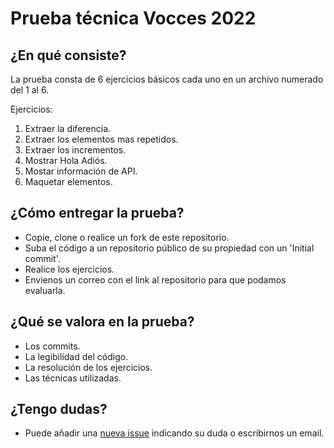 # Prueba técnica Vocces 2022

## ¿En qué consiste?

La prueba consta de 6 ejercicios básicos cada uno en un archivo numerado del 1 al 6.

Ejercicios:

1. Extraer la diferencia.
2. Extraer los elementos mas repetidos.
3. Extraer los incrementos.
4. Mostrar Hola Adiós.
5. Mostar información de API.
6. Maquetar elementos.

## ¿Cómo entregar la prueba?

- Copie, clone o realice un fork de este repositorio.
- Suba el código a un repositorio público de su propiedad con un 'Initial commit'.
- Realice los ejercicios.
- Envienos un correo con el link al repositorio para que podamos evaluarla.

## ¿Qué se valora en la prueba?

- Los commits.
- La legibilidad del código.
- La resolución de los ejercicios.
- Las técnicas utilizadas.

## ¿Tengo dudas?

- Puede añadir una [nueva issue](https://gitlab.com/vocces-pruebas-publicas/prueba-fronend-2023/-/issues/new) indicando su duda o escribirnos un email.
